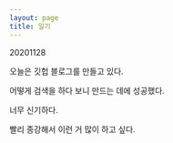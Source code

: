 ```yaml
---
layout: page
title: 일기 
---
```


20201128

오늘은 깃헙 블로그를 만들고 있다. 

어떻게 검색을 하다 보니 만드는 데에 성공했다. 

너무 신기하다. 

빨리 종강해서 이런 거 많이 하고 싶다. 
